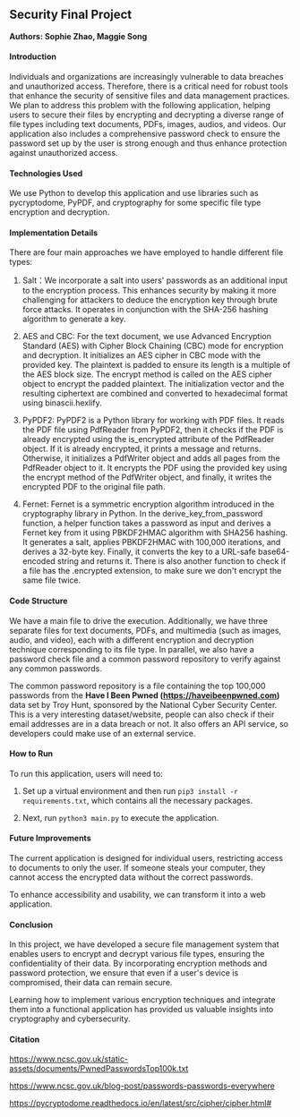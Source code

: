## Security Final Project

**Authors: Sophie Zhao, Maggie Song**

#### Introduction

Individuals and organizations are increasingly vulnerable to data breaches and unauthorized access. Therefore, there is a critical need for robust tools that enhance the security of sensitive files and data management practices. We plan to address this problem with the following application, helping users to secure their files by encrypting and decrypting a diverse range of file types including text documents, PDFs, images, audios, and videos. Our application also includes a comprehensive password check to ensure the password set up by the user is strong enough and thus enhance protection against unauthorized access.


#### Technologies Used

We use Python to develop this application and use libraries such as pycryptodome, PyPDF, and cryptography for some specific file type encryption and decryption. 


#### Implementation Details

There are four main approaches we have employed to handle different file types:

1. Salt：We incorporate a salt into users' passwords as an additional input to the encryption process. This enhances security by making it more challenging for attackers to deduce the encryption key through brute force attacks. It operates in conjunction with the SHA-256 hashing algorithm to generate a key.

2. AES and CBC: For the text document, we use Advanced Encryption Standard (AES) with Cipher Block Chaining (CBC) mode for encryption and decryption. It initializes an AES cipher in CBC mode with the provided key. The plaintext is padded to ensure its length is a multiple of the AES block size. The encrypt method is called on the AES cipher object to encrypt the padded plaintext. The initialization vector and the resulting ciphertext are combined and converted to hexadecimal format using binascii.hexlify.

3. PyPDF2: PyPDF2 is a Python library for working with PDF files. It reads the PDF file using PdfReader from PyPDF2, then it checks if the PDF is already encrypted using the is_encrypted attribute of the PdfReader object. If it is already encrypted, it prints a message and returns. Otherwise, it initializes a PdfWriter object and adds all pages from the PdfReader object to it. It encrypts the PDF using the provided key using the encrypt method of the PdfWriter object, and finally, it writes the encrypted PDF to the original file path.

4. Fernet: Fernet is a symmetric encryption algorithm introduced in the cryptography library in Python. In the derive_key_from_password function, a helper function takes a password as input and derives a Fernet key from it using PBKDF2HMAC algorithm with SHA256 hashing. It generates a salt, applies PBKDF2HMAC with 100,000 iterations, and derives a 32-byte key. Finally, it converts the key to a URL-safe base64-encoded string and returns it. There is also another function to check if a file has the .encrypted extension, to make sure we don't encrypt the same file twice.


#### Code Structure

We have a main file to drive the execution. Additionally, we have three separate files for text documents, PDFs, and multimedia (such as images, audio, and video), each with a different encryption and decryption technique corresponding to its file type. In parallel, we also have a password check file and a common password repository to verify against any common passwords.

The common password repository is a file containing the top 100,000 passwords from the **Have I Been Pwned (https://haveibeenpwned.com)** data set by Troy Hunt, sponsored by the National Cyber Security Center. This is a very interesting dataset/website, people can also check if their email addresses are in a data breach or not. It also offers an API service, so developers could make use of an external service.


#### How to Run

To run this application, users will need to:

1. Set up a virtual environment and then run `pip3 install -r requirements.txt`, which contains all the necessary packages.

2. Next, run `python3 main.py` to execute the application.


#### Future Improvements

The current application is designed for individual users, restricting access to documents to only the user. If someone steals your computer, they cannot access the encrypted data without the correct passwords.

To enhance accessibility and usability, we can transform it into a web application.


#### Conclusion

In this project, we have developed a secure file management system that enables users to encrypt and decrypt various file types, ensuring the confidentiality of their data. By incorporating encryption methods and password protection, we ensure that even if a user's device is compromised, their data can remain secure.

Learning how to implement various encryption techniques and integrate them into a functional application has provided us valuable insights into cryptography and cybersecurity.


#### Citation

https://www.ncsc.gov.uk/static-assets/documents/PwnedPasswordsTop100k.txt 

https://www.ncsc.gov.uk/blog-post/passwords-passwords-everywhere

https://pycryptodome.readthedocs.io/en/latest/src/cipher/cipher.html#


